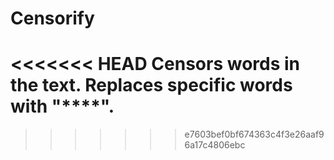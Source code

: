 Censorify
=========
<<<<<<< HEAD
Censors words in the text. Replaces specific words with "****".
=======
>>>>>>> e7603bef0bf674363c4f3e26aaf96a17c4806ebc
